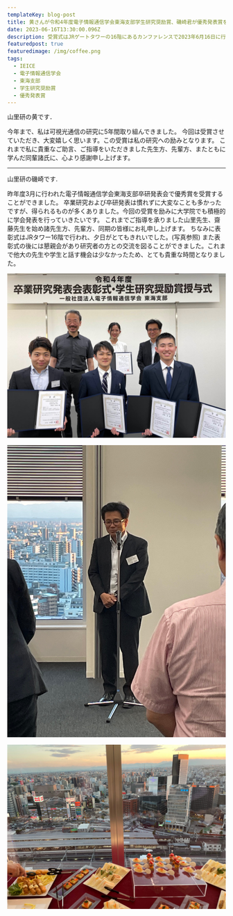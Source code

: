 ```yaml
---
templateKey: blog-post
title: 黄さんが令和4年度電子情報通信学会東海支部学生研究奨励賞、磯崎君が優秀発表賞を受賞しました
date: 2023-06-16T13:30:00.096Z
description: 受賞式はJRゲートタワーの16階にあるカンファレンスで2023年6月16日に行われました．
featuredpost: true
featuredimage: /img/coffee.png
tags:
  - IEICE
  - 電子情報通信学会
  - 東海支部
  - 学生研究奨励賞
  - 優秀発表賞
---
```

山里研の黄です．

今年まで、私は可視光通信の研究に5年間取り組んできました。
今回は受賞させていただき、大変嬉しく思います。この受賞は私の研究への励みとなります。
これまで私に貴重なご助言、ご指導をいただきました先生方、先輩方、またともに学んだ同輩諸氏に、心より感謝申し上げます。


---

山里研の磯崎です.

昨年度3月に行われた電子情報通信学会東海支部卒研発表会で優秀賞を受賞することができました。
卒業研究および卒研発表は慣れずに大変なことも多かったですが、得られるものが多くありました。今回の受賞を励みに大学院でも積極的に学会発表を行っていきたいです。
これまでご指導を承りました山里先生、齋藤先生を始め諸先生方、先輩方、同期の皆様にお礼申し上げます。
ちなみに表彰式はJRタワー16階で行われ、夕日がとてもきれいでした。(写真参照)
また表彰式の後には懇親会があり研究者の方との交流を図ることができました。これまで他大の先生や学生と話す機会は少なかったため、とても貴重な時間となりました。


![電子情報通信学会東海支部卒研発表会・学生研究奨励賞 受賞式での集合写真](./20230616-ieice-toukaisibu-awarding_1.jpg)

![山里教授（電子情報通信学会2023年度東海支部長）の挨拶](./20230616-ieice-toukaisibu-awarding_2.jpg)

![受賞式の懇親会](./20230616-ieice-toukaisibu-awarding_3.jpg)